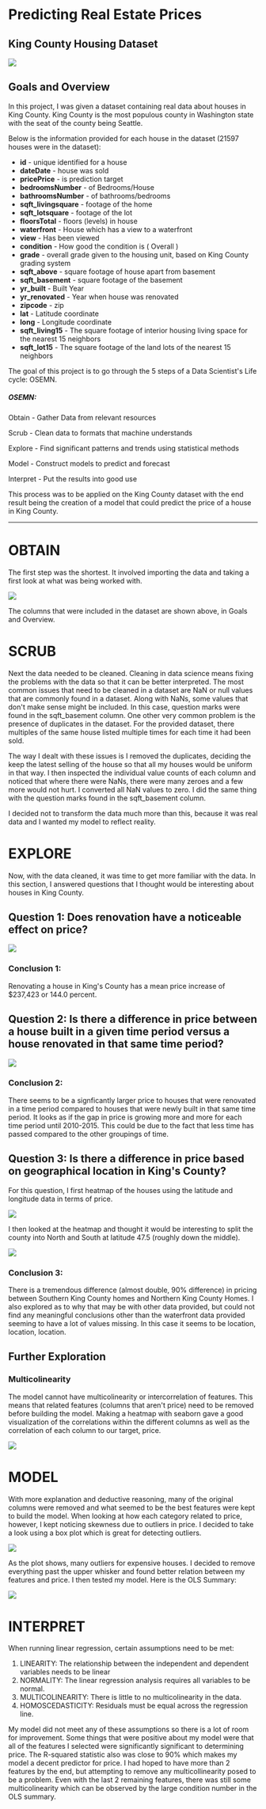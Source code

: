 # Predicting Real Estate Prices
## King County Housing Dataset

![](images/neighborhood.jpg)


## Goals and Overview

In this project, I was given a dataset containing real data about houses in King County. King County is the most populous county in Washington state with the seat of the county being Seattle.

Below is the information provided for each house in the dataset (21597 houses were in the dataset):

* **id** - unique identified for a house
* **dateDate** - house was sold
* **pricePrice** -  is prediction target
* **bedroomsNumber** -  of Bedrooms/House
* **bathroomsNumber** -  of bathrooms/bedrooms
* **sqft_livingsquare** -  footage of the home
* **sqft_lotsquare** -  footage of the lot
* **floorsTotal** -  floors (levels) in house
* **waterfront** - House which has a view to a waterfront
* **view** - Has been viewed
* **condition** - How good the condition is ( Overall )
* **grade** - overall grade given to the housing unit, based on King County grading system
* **sqft_above** - square footage of house apart from basement
* **sqft_basement** - square footage of the basement
* **yr_built** - Built Year
* **yr_renovated** - Year when house was renovated
* **zipcode** - zip
* **lat** - Latitude coordinate
* **long** - Longitude coordinate
* **sqft_living15** - The square footage of interior housing living space for the nearest 15 neighbors
* **sqft_lot15** - The square footage of the land lots of the nearest 15 neighbors

The goal of this project is to go through the 5 steps of a Data Scientist's Life cycle: OSEMN.

##### OSEMN:


Obtain - Gather Data from relevant resources 

Scrub - Clean data to formats that machine understands

Explore - Find significant patterns and trends using statistical methods

Model - Construct models to predict and forecast

Interpret - Put the results into good use

This process was to be applied on the King County dataset with the end result being the creation of a model that could predict the price of a house in King County.

------

# OBTAIN

The first step was the shortest. It involved importing the data and taking a first look at what was being worked with.

![](images/firstlook.JPG)

The columns that were included in the dataset are shown above, in Goals and Overview.

# SCRUB

Next the data needed to be cleaned. Cleaning in data science means fixing the problems with the data so that it can be better interpreted. The most common issues that need to be cleaned in a dataset are NaN or null values that are commonly found in a dataset. Along with NaNs, some values that don't make sense might be included. In this case, question marks were found in the sqft_basement column. One other very common problem is the presence of duplicates in the dataset. For the provided dataset, there multiples of the same house listed multiple times for each time it had been sold.

The way I dealt with these issues is I removed the duplicates, deciding the keep the latest selling of the house so that all my houses would be uniform in that way. I then inspected the individual value counts of each column and noticed that where there were NaNs, there were many zeroes and a few more would not hurt. I converted all NaN values to zero. I did the same thing with the question marks found in the sqft_basement column. 

I decided not to transform the data much more than this, because it was real data and I wanted my model to reflect reality.

# EXPLORE

Now, with the data cleaned, it was time to get more familiar with the data. In this section, I answered questions that I thought would be interesting about houses in King County.

## Question 1: Does renovation have a noticeable effect on price?

![](images/renovation.JPG)

### Conclusion 1:

Renovating a house in King's County has a mean price increase of $237,423 or 144.0 percent.

## Question 2: Is there a difference in price between a house built in a given time period versus a house renovated in that same time period?

![](images/renvbuilt.JPG)

### Conclusion 2:

There seems to be a signficantly larger price to houses that were renovated in a time period compared to houses that were newly built in that same time period. It looks as if the gap in price is growing more and more for each time period until 2010-2015. This could be due to the fact that less time has passed compared to the other groupings of time.

## Question 3: Is there a difference in price based on geographical location in King's County?

For this question, I first heatmap of the houses using the latitude and longitude data in terms of price.

![](images/king.JPG)

I then looked at the heatmap and thought it would be interesting to split the county into North and South at latitude 47.5 (roughly down the middle).

![](images/northvsouth.JPG)

### Conclusion 3:

There is a tremendous difference (almost double, 90% difference) in pricing between Southern King County homes and Northern King County Homes. I also explored as to why that may be with other data provided, but could not find any meaningful conclusions other than the waterfront data provided seeming to have a lot of values missing. In this case it seems to be location, location, location.

## Further Exploration

### Multicolinearity

The model cannot have multicolinearity or intercorrelation of features. This means that related features (columns that aren't price) need to be removed before building the model. Making a heatmap with seaborn gave a good visualization of the correlations within the different columns as well as the correlation of each column to our target, price.

![](images/heatmap.JPG)

# MODEL

With more explanation and deductive reasoning, many of the original columns were removed and what seemed to be the best features were kept to build the model. When looking at how each category related to price, however, I kept noticing skewness due to outliers in price. I decided to take a look using a box plot which is great for detecting outliers.

![](images/priceoutliers.JPG)

As the plot shows, many outliers for expensive houses. I decided to remove everything past the upper whisker and found better relation between my features and price. I then tested my model. Here is the OLS Summary:

![](images/ols.JPG)


# INTERPRET

When running linear regression, certain assumptions need to be met:

1. LINEARITY: The relationship between the independent and dependent variables needs to be linear
2. NORMALITY: The linear regression analysis requires all variables to be normal.
3. MULTICOLINEARITY: There is little to no multicolinearity in the data.
4. HOMOSCEDASTICITY: Residuals must be equal across the regression line.

My model did not meet any of these assumptions so there is a lot of room for improvement. Some things that were positive about my model were that all of the features I selected were significantly significant to determining price. The R-squared statistic also was close to 90% which makes my model a decent predictor for price. I had hoped to have more than 2 features by the end, but attempting to remove any multicollinearity posed to be a problem. Even with the last 2 remaining features, there was still some multicolinearity which can be observed by the large condition number in the OLS summary.